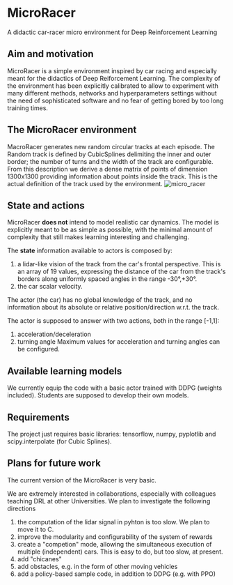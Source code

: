 # MicroRacer
A didactic car-racer micro environment for Deep Reinforcement Learning


## Aim and motivation
MicroRacer is a simple environment inspired by car racing and especially meant for the didactics of Deep Reiforcement Learning.
The complexity of the environment has been explicitly calibrated to allow to experiment with many different methods, networks and hyperparameters settings
without the need of sophisticated software and no fear of getting bored by too long training times.

## The MicroRacer environment
MacroRacer generates new random circular tracks at each episode. The Random track is defined by CubicSplines delimiting the inner and outer border; the number of turns and the width of the track are configurable. From this description we derive a dense matrix of points of dimension 1300x1300 providing information about points inside the track. This is the actual definition of the track used by the environment.
![micro_racer](https://user-images.githubusercontent.com/15980090/135791705-cd678320-c189-43b5-84fe-1ceb0dd01f0d.png)

## State and actions
MicroRacer **does not** intend to model realistic car dynamics. The model is explicitly meant to be as simple as possible, with the minimal amount of complexity that still makes learning interesting and challenging.

The **state** information available to actors is composed by:
  1. a lidar-like vision of the track from the car's frontal perspective. This is an array of 19 values, expressing the distance of the car from the track's borders along uniformly spaced angles in the range -30°,+30°. 
  2. the car scalar velocity.
  
The actor (the car) has no global knowledge of the track, and no information about its absolute or relative position/direction w.r.t. the track.

The actor is supposed to answer with two actions, both in the range [-1,1]: 
  1. acceleration/deceleration
  2. turning angle
Maximum values for acceleration and turning angles can be configured. 

## Available learning models
We currently equip the code with a basic actor trained with DDPG (weights included). Students are supposed to develop their own models. 

## Requirements
The project just requires basic libraries: tensorflow, numpy, pyplotlib and scipy.interpolate (for Cubic Splines). 

## Plans for future work
The current version of the MicroRacer is very basic.

We are extremely interested in collaborations, especially with colleagues teaching DRL at other Universities.
We plan to investigate the following directions
1. the computation of the lidar signal in pyhton is too slow. We plan to move it to C.
2. improve the modularity and configurability of the system of rewards 
3. create a "competion" mode, allowing the simultaneous execution of multiple (independent) cars. This is easy to do, but too slow, at present.
4. add "chicanes" 
5. add obstacles, e.g. in the form of other moving vehicles
6. add a policy-based sample code, in addition to DDPG (e.g. with PPO)

